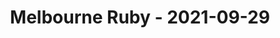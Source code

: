 ---
layout: post
title: Melbourne Ruby - 2021-09-29
datetime: 2021-09-29 18:00:00.000000000 -04:00
name: Melbourne Ruby
external_url: https://www.meetup.com/Ruby-On-Rails-Oceania-Melbourne/events/268079358/
---